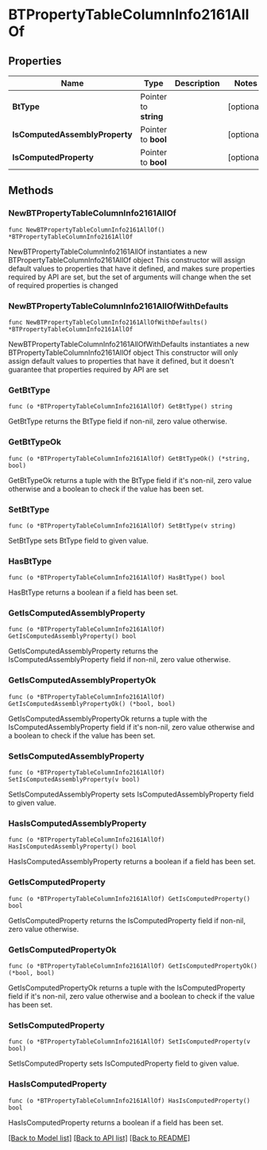 # BTPropertyTableColumnInfo2161AllOf

## Properties

Name | Type | Description | Notes
------------ | ------------- | ------------- | -------------
**BtType** | Pointer to **string** |  | [optional] 
**IsComputedAssemblyProperty** | Pointer to **bool** |  | [optional] 
**IsComputedProperty** | Pointer to **bool** |  | [optional] 

## Methods

### NewBTPropertyTableColumnInfo2161AllOf

`func NewBTPropertyTableColumnInfo2161AllOf() *BTPropertyTableColumnInfo2161AllOf`

NewBTPropertyTableColumnInfo2161AllOf instantiates a new BTPropertyTableColumnInfo2161AllOf object
This constructor will assign default values to properties that have it defined,
and makes sure properties required by API are set, but the set of arguments
will change when the set of required properties is changed

### NewBTPropertyTableColumnInfo2161AllOfWithDefaults

`func NewBTPropertyTableColumnInfo2161AllOfWithDefaults() *BTPropertyTableColumnInfo2161AllOf`

NewBTPropertyTableColumnInfo2161AllOfWithDefaults instantiates a new BTPropertyTableColumnInfo2161AllOf object
This constructor will only assign default values to properties that have it defined,
but it doesn't guarantee that properties required by API are set

### GetBtType

`func (o *BTPropertyTableColumnInfo2161AllOf) GetBtType() string`

GetBtType returns the BtType field if non-nil, zero value otherwise.

### GetBtTypeOk

`func (o *BTPropertyTableColumnInfo2161AllOf) GetBtTypeOk() (*string, bool)`

GetBtTypeOk returns a tuple with the BtType field if it's non-nil, zero value otherwise
and a boolean to check if the value has been set.

### SetBtType

`func (o *BTPropertyTableColumnInfo2161AllOf) SetBtType(v string)`

SetBtType sets BtType field to given value.

### HasBtType

`func (o *BTPropertyTableColumnInfo2161AllOf) HasBtType() bool`

HasBtType returns a boolean if a field has been set.

### GetIsComputedAssemblyProperty

`func (o *BTPropertyTableColumnInfo2161AllOf) GetIsComputedAssemblyProperty() bool`

GetIsComputedAssemblyProperty returns the IsComputedAssemblyProperty field if non-nil, zero value otherwise.

### GetIsComputedAssemblyPropertyOk

`func (o *BTPropertyTableColumnInfo2161AllOf) GetIsComputedAssemblyPropertyOk() (*bool, bool)`

GetIsComputedAssemblyPropertyOk returns a tuple with the IsComputedAssemblyProperty field if it's non-nil, zero value otherwise
and a boolean to check if the value has been set.

### SetIsComputedAssemblyProperty

`func (o *BTPropertyTableColumnInfo2161AllOf) SetIsComputedAssemblyProperty(v bool)`

SetIsComputedAssemblyProperty sets IsComputedAssemblyProperty field to given value.

### HasIsComputedAssemblyProperty

`func (o *BTPropertyTableColumnInfo2161AllOf) HasIsComputedAssemblyProperty() bool`

HasIsComputedAssemblyProperty returns a boolean if a field has been set.

### GetIsComputedProperty

`func (o *BTPropertyTableColumnInfo2161AllOf) GetIsComputedProperty() bool`

GetIsComputedProperty returns the IsComputedProperty field if non-nil, zero value otherwise.

### GetIsComputedPropertyOk

`func (o *BTPropertyTableColumnInfo2161AllOf) GetIsComputedPropertyOk() (*bool, bool)`

GetIsComputedPropertyOk returns a tuple with the IsComputedProperty field if it's non-nil, zero value otherwise
and a boolean to check if the value has been set.

### SetIsComputedProperty

`func (o *BTPropertyTableColumnInfo2161AllOf) SetIsComputedProperty(v bool)`

SetIsComputedProperty sets IsComputedProperty field to given value.

### HasIsComputedProperty

`func (o *BTPropertyTableColumnInfo2161AllOf) HasIsComputedProperty() bool`

HasIsComputedProperty returns a boolean if a field has been set.


[[Back to Model list]](../README.md#documentation-for-models) [[Back to API list]](../README.md#documentation-for-api-endpoints) [[Back to README]](../README.md)


